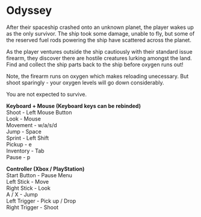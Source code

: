 # Odyssey
After their spaceship crashed onto an unknown planet, the player wakes up as the only survivor. The ship took some damage, unable to fly, but some of the reserved fuel rods powering the ship have scattered across the planet. 

As the player ventures outside the ship cautiously with their standard issue firearm, they discover there are hostile creatures lurking amongst the land. Find and collect the ship parts back to the ship before oxygen runs out!

Note, the firearm runs on oxygen which makes reloading unecessary. But shoot sparingly - your oxygen levels will go down considerably.

You are not expected to survive.

**Keyboard + Mouse (Keyboard keys can be rebinded)**   
Shoot - Left Mouse Button  
Look - Mouse  
Movement - w/a/s/d  
Jump - Space  
Sprint - Left Shift  
Pickup - e  
Inventory - Tab  
Pause - p  

**Controller (Xbox / PlayStation)**  
Start Button - Pause Menu  
Left Stick - Move   
Right Stick - Look  
A / X - Jump  
Left Trigger - Pick up / Drop  
Right Trigger - Shoot  
